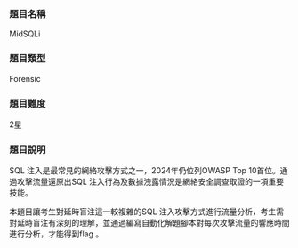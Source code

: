 ### 題目名稱

MidSQLi

### 題目類型

Forensic

### 題目難度

2星

### 題目說明

SQL 注入是最常見的網絡攻擊方式之一，2024年仍位列OWASP Top 10首位。通過攻擊流量還原出SQL 注入行為及數據洩露情況是網絡安全調查取證的一項重要技能。

本題目讓考生對延時盲注這一較複雜的SQL 注入攻擊方式進行流量分析，考生需對延時盲注有深刻的理解，並通過編寫自動化解題腳本對每次攻擊流量的響應時間進行分析，才能得到flag 。